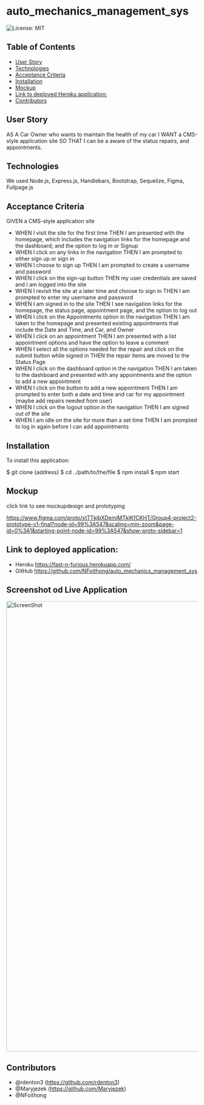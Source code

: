 # auto_mechanics_management_sys
![License: MIT](https://img.shields.io/badge/License-MIT-yellow.svg)

## Table of Contents

  - [User Story](#user-story)
  - [Technologies](#technologies)
  - [Acceptance Criteria](#acceptance-criteria)
  - [Installation](#installation)
  - [Mockup](#mockup)
  - [Link to deployed Heroku application:](#link-to-deployed-heroku-application)
  - [Contributors](#contributors)

## User Story
AS A Car Owner who wants to maintain the health of my car
I WANT a CMS-style application site
SO THAT I can be a aware of the status repairs, and appointments.

## Technologies
We used Node.js, Express.js, Handlebars, Bootstrap, Sequelize, Figma, Fullpage.js

## Acceptance Criteria
GIVEN a CMS-style application site
- WHEN I visit the site for the first time
THEN I am presented with the homepage, which includes the navigation links for the homepage and the dashboard; and the option to log in or Signup
- WHEN I click on any links in the navigation
  THEN I am prompted to either sign up or sign in
- WHEN I choose to sign up
  THEN I am prompted to create a username and password
- WHEN I click on the sign-up button
  THEN my user credentials are saved and I am logged into the site
- WHEN I revisit the site at a later time and choose to sign in
  THEN I am prompted to enter my username and password
- WHEN I am signed in to the site
  THEN I see navigation links for the homepage, the status page, appointment page, and the option to log out
- WHEN I click on the Appointments option in the navigation
  THEN I am taken to the homepage and presented existing appointments that include the Date and Time, and Car, and Owner
- WHEN I click on an appointment
  THEN I am presented with a list appointment options and have the option to leave a comment
- WHEN I select all the options needed for the repair and click on the submit button while signed in
  THEN the repair items are moved to the Status Page 
- WHEN I click on the dashboard option in the navigation
  THEN I am taken to the dashboard and presented with any appointments and the option to add a new appointment
- WHEN I click on the button to add a new appointment
  THEN I am prompted to enter both a date and time and car for my appointment (maybe add repairs needed from user)
- WHEN I click on the logout option in the navigation
  THEN I am signed out of the site
- WHEN I am idle on the site for more than a set time
  THEN  I am prompted to log in again before I can add appointments

## Installation

To install this application: 

$ git clone {address}
$ cd ../path/to/the/file
$ npm install
$ npm start

## Mockup

click link to see mockupdesign and prototyping

https://www.figma.com/proto/xtTTkjbXDemiMTkIKfCKHT/Group4-project2-prototype-v1-final?node-id=99%3A547&scaling=min-zoom&page-id=0%3A1&starting-point-node-id=99%3A547&show-proto-sidebar=1

## Link to deployed application:
 - Heroku https://fast-n-furious.herokuapp.com/ 
 - GitHub https://github.com/NFoithong/auto_mechanics_management_sys

## Screenshot od Live Application

<img width="1186" alt="ScreenShot" src="https://user-images.githubusercontent.com/69065671/158042302-a2c8d1c5-f4e4-4ac1-9df5-0343870c0464.png">

## Contributors
- @rdenton3 (https://github.com/rdenton3)
- @Maryjezek (https://github.com/Maryjezek)
- @NFoithong
